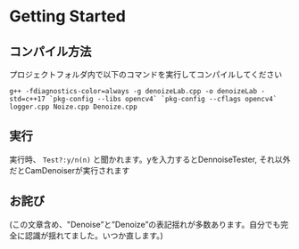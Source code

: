 # Getting Started

## コンパイル方法
プロジェクトフォルダ内で以下のコマンドを実行してコンパイルしてください
```
g++ -fdiagnostics-color=always -g denoizeLab.cpp -o denoizeLab -std=c++17 `pkg-config --libs opencv4` `pkg-config --cflags opencv4` logger.cpp Noize.cpp Denoize.cpp
```
## 実行

実行時、
```Test?:y/n(n)```
と聞かれます。yを入力するとDennoiseTester,
それ以外だとCamDenoiserが実行されます

## お詫び
(この文章含め、"Denoise”と”Denoize”の表記揺れが多数あります。自分でも完全に認識が揺れてました。いつか直します。)
